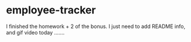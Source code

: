 # employee-tracker

I finished the homework + 2 of the bonus.  I just need to add README info, and gif video today .......